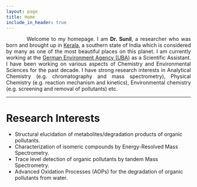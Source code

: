 ```yaml
---
layout: page
title: Home
include_in_header: true
---
```


<style>
    tab1 { padding-left: 4em; }
</style>

<p style="text-align: justify;"><tab1>Welcome to my homepage. I am <strong>Dr. Sunil</strong>, a researcher who was born and brought up in <a href="https://en.wikipedia.org/wiki/Kerala" target="_blank">Kerala</a>, a southern state of India which is considered by many as one of the most beautiful places on this planet. I am currently working at the <a href="https://www.umweltbundesamt.de/en" target="_blank">German Environment Agency (UBA)</a> as a Scientific Assistant. I have been working on various aspects of Chemistry and Environmental Sciences for the past decade. I have strong research interests in Analytical Chemistry (e.g. chromatography and mass spectrometry), Physical Chemistry (e.g. reaction mechanism and kinetics), Environmental chemistry (e.g. screening and removal of pollutants) etc.</tab1></p>

<hr>

# Research Interests

* Structural elucidation of metabolites/degradation products of organic pollutants.
* Characterization of isomeric compounds by Energy-Resolved Mass Spectrometry.
* Trace level detection of organic pollutants by tandem Mass Spectrometry.
* Advanced Oxidation Processes (AOPs) for the degradation of organic pollutants from water.
